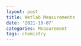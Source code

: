 ```yaml
---
layout: post
title: Wetlab Measurements
date: '2021-10-07'
categories: Measurement
tags: chemistry
---
```

